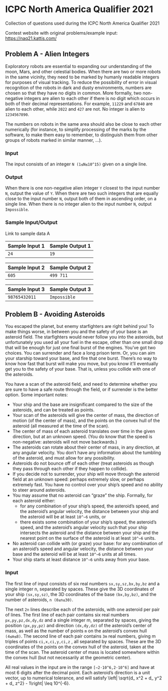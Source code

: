 # ICPC North America Qualifier 2021
Collection of questions used during the ICPC North America Qualifier 2021

Contest website with original problems/example input:  
https://naq21.kattis.com/


## Problem A - Alien Integers
Exploratory robots are essential to expanding our understanding of the moon, Mars, and other celestial bodies. When there are two or more robots in the same vicinity, they need to be marked by humanly readable integers for purposes of visual tracking. To reduce the possibility of error in visual recognition of the robots in dark and dusty environments, numbers are chosen so that they have no digits in common. More formally, two non-negative integers are alien to each other if there is no digit which occurs in both of their decimal representations. For example, `11229` and `67840` are alien to each other, while `2022` and `427` are not. No integer is alien to `1234567890`.

The numbers on robots in the same area should also be close to each other numerically (for instance, to simplify processing of the marks by the software, to make them easy to remember, to distinguish them from other groups of robots marked in similar manner, …).

### Input
The input consists of an integer `N (1≤N≤10^15)` given on a single line.

### Output
When there is one non-negative alien integer `Y` closest to the input number `N`, output the value of `Y`. When there are two such integers that are equally close to the input number `N`, output both of them in ascending order, on a single line. When there is no integer alien to the input number `N`, output `Impossible`.

### Sample Input/Output
Link to sample data A

Sample Input 1  | Sample Output 1
------------- | -------------
`24`  | `19`

Sample Input 2  | Sample Output 2
------------- | -------------
`605`  | `499 711`

Sample Input 3  | Sample Output 3
------------- | -------------
`98765432011`  | `Impossible`


## Problem B - Avoiding Asteroids
You escaped the planet, but enemy starfighters are right behind you! To make things worse, in between you and the safety of your base is an asteroid field. The starfighters would never follow you into the asteroids, but unfortunately you used all your fuel in the escape, other than one small drop that will be enough for just one final burst of the engines. You’ve got two choices. You can surrender and face a long prison term. Or, you can aim your starship toward your base, and fire that one burst. There’s no way to know how fast that burst will make you move, but you know it’ll eventually get you to the safety of your base. That is, unless you collide with one of the asteroids.

You have a scan of the asteroid field, and need to determine whether you are sure to have a safe route through the field, or if surrender is the better option. Some important notes:

- Your ship and the base are insignificant compared to the size of the asteroids, and can be treated as points.
- Your scan of the asteroids will give the center of mass, the direction of motion (of the center of mass), and the points on the convex hull of the asteroid (all measured at the time of the scan).
- The center of mass of each asteroid translates over time in the given direction, but at an unknown speed. (You do know that the speed is non-negative: asteroids will not move backwards.)
- The asteroids can rotate about their center of mass, in any direction, at any angular velocity. You don’t have any information about the tumbling of the asteroid, and must allow for any possibility.
- Asteroids do not bounce off of each other (treat asteroids as though they pass through each other if they happen to collide).
- If you decide not to surrender, your ship will move through the asteroid field at an unknown speed: perhaps extremely slow, or perhaps extremely fast. You have no control over your ship’s speed and no ability to steer around asteroids.
- You may assume that no asteroid can “graze” the ship. Formally, for each asteroid either:
  - for any combination of your ship’s speed, the asteroid’s speed, and the asteroid’s angular velocity, the distance between your ship and the asteroid will be at least `10^−6` units, or
  - there exists some combination of your ship’s speed, the asteroid’s speed, and the asteroid’s angular velocity such that your ship intersects the asteroid and the distance between your ship and the nearest point on the surface of the asteroid is at least `10^−6` units.
- No asteroid can collide with (or graze) your base: for any combination of an asteroid’s speed and angular velocity, the distance between your base and the asteroid will be at least `10^−6` units at all times.
- Your ship starts at least distance `10^−6` units away from your base.

### Input
The first line of input consists of six real numbers `sx,sy,sz,bx,by,bz` and a single integer n, separated by spaces. These give the 3D coordinates of your ship `(sx,sy,sz)`, the 3D coordinates of the base `(bx,by,bz)`, and the number of asteroids, `n (0≤n≤30)`.

The next `2n` lines describe each of the asteroids, with one asteroid per pair of lines. The first line of each pair contains six real numbers `px,py,pz,dx,dy,dz` and a single integer m, separated by spaces, giving the position `(px,py,pz)` and direction `(dx,dy,dz)` of the asteroid’s center of mass, as well as the number of points `m` on the asteroid’s convex hull `(4≤m≤8)`. The second line of each pair contains `3m` real numbers, giving m triples of points `ci,x,ci,y,ci,z` , all separated by spaces. These are the 3D coordinates of the points on the convex hull of the asteroid, taken at the time of the scan. The asteroid center of mass is located somewhere within the convex hull (but not necessarily at the geometric center).

All real values in the input are in the range `[−2⋅10^6,2⋅10^6]`
and have at most 6 digits after the decimal point. Each asteroid’s direction is a unit vector, up to numerical tolerance, and will satisfy \left| \sqrt{d_ x^2 + d_ y^2 +
    d_ z^2} - 1\right| \leq 10^{-6}.





